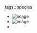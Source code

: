 tags:: species

- ![image](https://peach-geographical-bat-397.mypinata.cloud/ipfs/QmRAB8DWT3dnixUEDGhjKpVbiLZJTKGMK25jcYrYjvbcQW)
- ![image](https://peach-geographical-bat-397.mypinata.cloud/ipfs/QmcCYViQiatkG4ATpgnzYiNHL3dCnCEbXZVoDoheqRXPW2)
-
